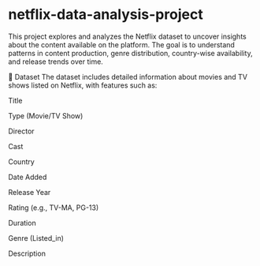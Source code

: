 # netflix-data-analysis-project
This project explores and analyzes the Netflix dataset to uncover insights about the content available on the platform. The goal is to understand patterns in content production, genre distribution, country-wise availability, and release trends over time.

📁 Dataset
The dataset includes detailed information about movies and TV shows listed on Netflix, with features such as:

Title

Type (Movie/TV Show)

Director

Cast

Country

Date Added

Release Year

Rating (e.g., TV-MA, PG-13)

Duration

Genre (Listed_in)

Description
